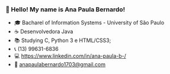 ### 👋 Hello! My name is Ana Paula Bernardo! 

- 🎓 Bacharel of Information Systems - University of São Paulo
- ☕ Desenvolvedora Java
- 📚 Studying C, Python 3 e HTML/CSS3; 
- 📞 (13) 99631-6836
- 💻 https://www.linkedin.com/in/ana-paula-b-/
- 📩 anapaulabernardo1703@gmail.com
